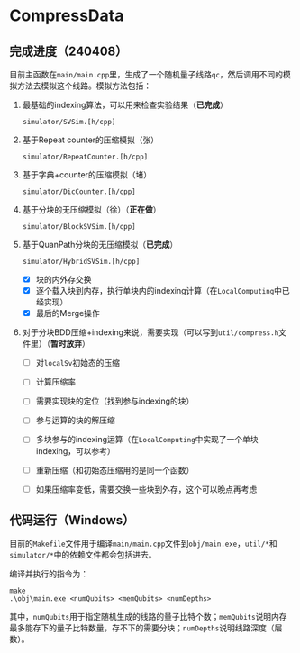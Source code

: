 # CompressData
## 完成进度（240408）

目前主函数在`main/main.cpp`里，生成了一个随机量子线路`qc`，然后调用不同的模拟方法去模拟这个线路​​。模拟方法包括：

1. 最基础的indexing算法，可以用来检查实验结果（**已完成**）

   `simulator/SVSim.[h/cpp]`

2. 基于Repeat counter的压缩模拟（张）

   `simulator/RepeatCounter.[h/cpp]`

3. 基于字典+counter的压缩模拟（堵）

   `simulator/DicCounter.[h/cpp]`

4. 基于分块的无压缩模拟（徐）（**正在做**）

   `simulator/BlockSVSim.[h/cpp]`

5. 基于QuanPath分块的无压缩模拟（**已完成**）

   `simulator/HybridSVSim.[h/cpp]`

   - [x] 块的内外存交换
   - [x] 逐个载入块到内存，执行单块内的indexing计算（在`LocalComputing`中已经实现）
   - [x] 最后的Merge操作

6. 对于分块BDD压缩+indexing来说，需要实现（可以写到`util/compress.h`文件里）（**暂时放弃**）
   - [ ] 对`localSv`初始态的压缩
   - [ ] 计算压缩率
   - [ ] 需要实现块的定位（找到参与indexing的块）
   - [ ] 参与运算的块的解压缩
   - [ ] 多块参与的indexing运算（在`LocalComputing`中实现了一个单块indexing，可以参考）
   - [ ] 重新压缩（和初始态压缩用的是同一个函数）
   - [ ] 如果压缩率变低，需要交换一些块到外存，这个可以晚点再考虑


## 代码运行（Windows）

目前的`Makefile`文件用于编译`main/main.cpp`文件到`obj/main.exe`，`util/*`和`simulator/*`中的依赖文件都会包括进去。

编译并执行的指令为：

```shell
make
.\obj\main.exe <numQubits> <memQubits> <numDepths>
```

其中，`numQubits`用于指定随机生成的线路的量子比特个数；`memQubits`说明内存最多能存下的量子比特数量，存不下的需要分块；`numDepths`说明线路深度（层数）。
